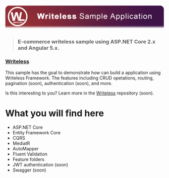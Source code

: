# ![Writeless Sample Application](logo.png)

> ### E-commerce writeless sample using ASP.NET Core 2.x and Angular 5.x.

### [Writeless](https://github.com/writeless/writeless)

This sample has the goal to demonstrate how can build a application using Writeless Framework.
The features including CRUD opetations, routing, pagination (soon), authentication (soon), and more.

Is this interesting to you? Learn more in the [Writeless](https://github.com/writeless/writeless) repository (soon).

# What you will find here

- ASP.NET Core
- Entity Framework Core
- CQRS
- MediatR
- AutoMapper
- Fluent Validation
- Feature folders
- JWT authentication (soon)
- Swagger (soon)
